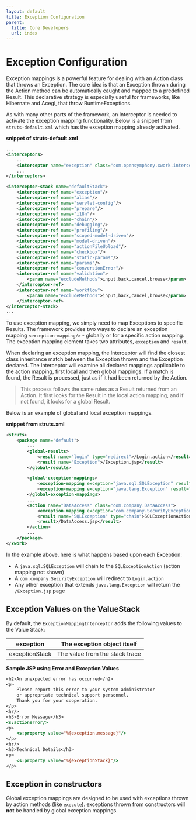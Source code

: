 ```yaml
---
layout: default
title: Exception Configuration
parent:
  title: Core Developers
  url: index
---
```


# Exception Configuration

Exception mappings is a powerful feature for dealing with an Action class that throws an Exception. The core idea is 
that an Exception thrown during the Action method can be automatically caught and mapped to a predefined Result. This 
declarative strategy is especially useful for frameworks, like Hibernate and Acegi, that throw RuntimeExceptions.

As with many other parts of the framework, an Interceptor is needed to activate the exception mapping functionality. 
Below is a snippet from `struts-default.xml` which has the exception mapping already activated.

**snippet of struts-default.xml**

```xml
...
<interceptors>
    ...
    <interceptor name="exception" class="com.opensymphony.xwork.interceptor.ExceptionMappingInterceptor"/>
    ...
</interceptors>

<interceptor-stack name="defaultStack">
    <interceptor-ref name="exception"/>
    <interceptor-ref name="alias"/>
    <interceptor-ref name="servlet-config"/>
    <interceptor-ref name="prepare"/>
    <interceptor-ref name="i18n"/>
    <interceptor-ref name="chain"/>
    <interceptor-ref name="debugging"/>
    <interceptor-ref name="profiling"/>
    <interceptor-ref name="scoped-model-driven"/>
    <interceptor-ref name="model-driven"/>
    <interceptor-ref name="actionFileUpload"/>
    <interceptor-ref name="checkbox"/>
    <interceptor-ref name="static-params"/>
    <interceptor-ref name="params"/>
    <interceptor-ref name="conversionError"/>
    <interceptor-ref name="validation">
        <param name="excludeMethods">input,back,cancel,browse</param>
    </interceptor-ref>
    <interceptor-ref name="workflow">
        <param name="excludeMethods">input,back,cancel,browse</param>
    </interceptor-ref>
</interceptor-stack>
...
```

To use exception mapping, we simply need to map Exceptions to specific Results. The framework provides two ways 
to declare an exception mapping `<exception-mapping/>` - globally or for a specific action mapping. The exception 
mapping element takes two attributes, `exception` and `result`.

When declaring an exception mapping, the Interceptor will find the closest class inheritance match between the Exception 
thrown and the Exception declared. The Interceptor will examine all declared mappings applicable to the action mapping, 
first local and then global mappings. If a match is found, the Result is processed, just as if it had been returned 
by the Action.

> This process follows the same rules as a Result returned from an Action. It first looks for the Result in the local 
> action mapping, and if not found, it looks for a global Result.

Below is an example of global and local exception mappings.

**snippet from struts.xml**

```xml
<struts>
    <package name="default">
        ...
        <global-results>
            <result name="login" type="redirect">/Login.action</result>
            <result name="Exception">/Exception.jsp</result>
        </global-results>

        <global-exception-mappings>
            <exception-mapping exception="java.sql.SQLException" result="SQLException"/>
            <exception-mapping exception="java.lang.Exception" result="Exception"/>
        </global-exception-mappings>
        ...
        <action name="DataAccess" class="com.company.DataAccess">
            <exception-mapping exception="com.company.SecurityException" result="login"/>
            <result name="SQLException" type="chain">SQLExceptionAction</result>
            <result>/DataAccess.jsp</result>
        </action>
        ...
    </package>
</xwork>
```

In the example above, here is what happens based upon each Exception:

- A `java.sql.SQLException` will chain to the `SQLExceptionAction` (action mapping not shown)
- A `com.company.SecurityException` will redirect to `Login.action`
- Any other exception that extends `java.lang.Exception` will return the `/Exception.jsp` page

## Exception Values on the ValueStack

By default, the `ExceptionMappingInterceptor` adds the following values to the Value Stack:

| exception | The exception object itself |
|-----------|-----------------------------|
| exceptionStack | The value from the stack trace |

**Sample JSP using Error and Exception Values**

```jsp 
<h2>An unexpected error has occurred</h2>
<p>
    Please report this error to your system administrator
    or appropriate technical support personnel.
    Thank you for your cooperation.
</p>
<hr/>
<h3>Error Message</h3>
<s:actionerror/>
<p>
    <s:property value="%{exception.message}"/>
</p>
<hr/>
<h3>Technical Details</h3>
<p>
    <s:property value="%{exceptionStack}"/>
</p>
```

## Exception in constructors

Global exception mappings are designed to be used with exceptions thrown by action methods (like `execute`). exceptions 
thrown from constructors will **not** be handled by global exception mappings.
